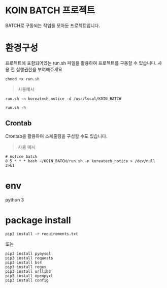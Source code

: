 # KOIN BATCH 프로젝트

BATCH로 구동되는 작업을 모아둔 프로젝트입니다.

# 환경구성

프로젝트에 포함되어있는 run.sh 파일을 활용하여 프로젝트를 구동할 수 있습니다.
사용 전 실행권한을 부여해주세요

```shell
chmod +x run.sh
```

> 사용예시

```shell
run.sh -n koreatech_notice -d /usr/local/KOIN_BATCH 
```

```shell
run.sh -h
```

## Crontab

Crontab을 활용하여 스케줄링을 구성할 수도 있습니다.

> 사용 예시

```shell
# notice batch
0 5 * * * bash ~/KOIN_BATCH/run.sh -n koreatech_notice > /dev/null 2>&1
```

# env
python 3

# package install
```
pip3 install -r requirements.txt
```
또는
```
pip3 install pymysql
pip3 install requests
pip3 install bs4
pip3 install regex
pip3 install urllib3
pip3 install openpyxl
pip3 install config
```
